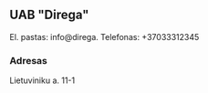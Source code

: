 ## UAB "Direga"

El. pastas: info@direga.
Telefonas: +37033312345

### Adresas

Lietuviniku a. 11-1

